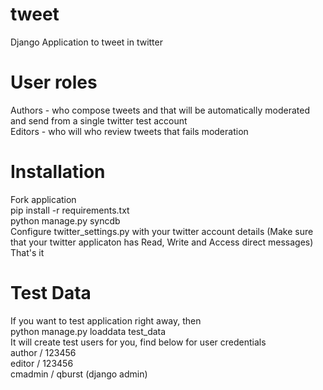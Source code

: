 tweet
======

Django Application to tweet in twitter

User roles
==========
Authors - who compose tweets and that will be automatically moderated and send from a single twitter test account  
Editors - who will who review tweets that fails moderation

Installation
============
Fork application  
pip install -r requirements.txt  
python manage.py syncdb  
Configure twitter_settings.py with your twitter account details (Make sure that your twitter applicaton has Read, Write and Access direct messages)  
That's it


Test Data
=========
If you want to test application right away, then  
python manage.py loaddata test_data  
It will create test users for you, find below for user credentials  
author / 123456  
editor / 123456  
cmadmin / qburst (django admin)
